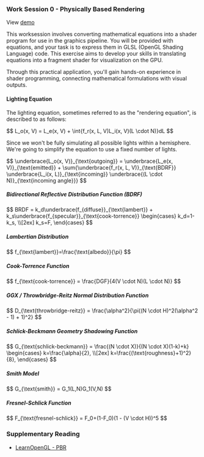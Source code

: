 <script src="https://cdnjs.cloudflare.com/ajax/libs/mathjax/2.7.0/MathJax.js?config=TeX-AMS-MML_HTMLorMML" type="text/javascript"></script>

### Work Session 0 - Physically Based Rendering

View [demo](demo/worksession0.html)

This worksession involves converting mathematical equations into a shader program for use in the graphics pipeline. You will be provided with equations, and your task is to express them in GLSL (OpenGL Shading Language) code. This exercise aims to develop your skills in translating equations into a fragment shader for visualization on the GPU.

Through this practical application, you'll gain hands-on experience in shader programming, connecting mathematical formulations with visual outputs.


#### Lighting Equation

The lighting equation, sometimes referred to as the "rendering equation", is described to as follows:

<span>
$$
L_o(x, V) = L_e(x, V) + \int{f_r(x, L, V)L_i(x, V)(L \cdot N)}dL
$$
</span>

Since we won't be fully simulating all possible lights within a hemisphere. We're going to simplify the equation to use a fixed number of lights.

<span>
$$
\underbrace{L_o(x, V)}_{\text{outgoing}} = \underbrace{L_e(x, V)}_{\text{emitted}} + \sum{\underbrace{f_r(x, L, V)}_{\text{BDRF}} \underbrace{L_i(x, L)}_{\text{incoming}} \underbrace{(L \cdot N)}_{\text{incoming angle}}}
$$
</span>

##### Bidirectional Reflective Distribution Function (BDRF)

<span>
$$
BRDF = k_d\underbrace{f_{diffuse}}_{\text{lambert}} + k_s\underbrace{f_{specular}}_{\text{cook-torrence}}
\begin{cases}
k_d=1-k_s, \\[2ex]
k_s=F,
\end{cases}
$$
</span>

##### Lambertian Distribution 

<span>
$$
f_{\text{lambert}}=\frac{\text{albedo}}{\pi}
$$
</span>


##### Cook-Torrence Function

<span>
$$
f_{\text{cook-torrence}} = \frac{DGF}{4(V \cdot N)(L \cdot N)}
$$
</span>


##### GGX / Throwbridge-Reitz Normal Distribution Function

<span>
$$
D_{\text{throwbridge-reitz}} = \frac{\alpha^2}{\pi((N \cdot H)^2(\alpha^2 - 1) + 1)^2}
$$
</span>


##### Schlick-Beckmann Geometry Shadowing Function

<span>
$$
G_{\text{schlick-beckmann}} = \frac{(N \cdot X)}{(N \cdot X)(1-k)+k}
\begin{cases}
k=\frac{\alpha}{2}, \\[2ex]
k=\frac{(\text{roughness}+1)^2}{8},
\end{cases}
$$
</span>


##### Smith Model

<span>
$$
G_{\text{smith}} = G_1(L,N)G_1(V,N)
$$
</span>

##### Fresnel-Schlick Function

<span>
$$
F_{\text{fresnel-schlick}} = F_0+(1-F_0)(1 - (V \cdot H))^5
$$
</span>


### Supplementary Reading

*   [LearnOpenGL - PBR][]


[LearnOpenGL - PBR]: https://learnopengl.com/PBR/Theory